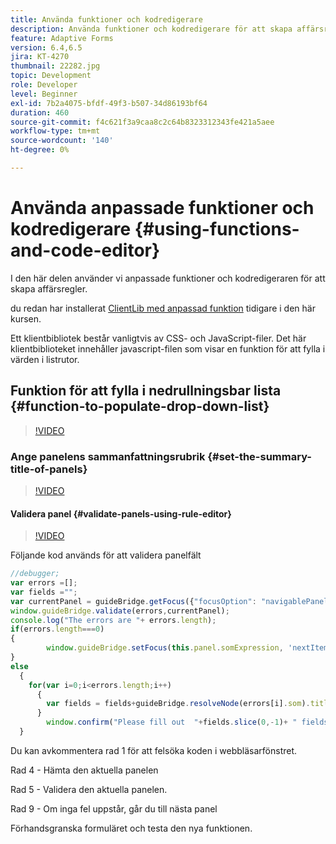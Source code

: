 ```yaml
---
title: Använda funktioner och kodredigerare
description: Använda funktioner och kodredigerare för att skapa affärsregler
feature: Adaptive Forms
version: 6.4,6.5
jira: KT-4270
thumbnail: 22282.jpg
topic: Development
role: Developer
level: Beginner
exl-id: 7b2a4075-bfdf-49f3-b507-34d86193bf64
duration: 460
source-git-commit: f4c621f3a9caa8c2c64b8323312343fe421a5aee
workflow-type: tm+mt
source-wordcount: '140'
ht-degree: 0%

---
```


# Använda anpassade funktioner och kodredigerare {#using-functions-and-code-editor}

I den här delen använder vi anpassade funktioner och kodredigeraren för att skapa affärsregler.

du redan har installerat [ClientLib med anpassad funktion](assets/client-libs-and-logo.zip) tidigare i den här kursen.

Ett klientbibliotek består vanligtvis av CSS- och JavaScript-filer. Det här klientbiblioteket innehåller javascript-filen som visar en funktion för att fylla i värden i listrutor.


## Funktion för att fylla i nedrullningsbar lista {#function-to-populate-drop-down-list}

>[!VIDEO](https://video.tv.adobe.com/v/22282?quality=12&learn=on)

### Ange panelens sammanfattningsrubrik {#set-the-summary-title-of-panels}

>[!VIDEO](https://video.tv.adobe.com/v/28387?quality=12&learn=on)

#### Validera panel {#validate-panels-using-rule-editor}

>[!VIDEO](https://video.tv.adobe.com/v/28409?quality=12&learn=on)

Följande kod används för att validera panelfält

```javascript
//debugger;
var errors =[];
var fields ="";
var currentPanel = guideBridge.getFocus({"focusOption": "navigablePanel"});
window.guideBridge.validate(errors,currentPanel);
console.log("The errors are "+ errors.length);
if(errors.length===0)
{
        window.guideBridge.setFocus(this.panel.somExpression, 'nextItem', true);
}
else
  {
    for(var i=0;i<errors.length;i++)
      {
        var fields = fields+guideBridge.resolveNode(errors[i].som).title+" , ";
      }
        window.confirm("Please fill out  "+fields.slice(0,-1)+ " fields");
  }
```

Du kan avkommentera rad 1 för att felsöka koden i webbläsarfönstret.

Rad 4 - Hämta den aktuella panelen

Rad 5 - Validera den aktuella panelen.

Rad 9 - Om inga fel uppstår, går du till nästa panel

Förhandsgranska formuläret och testa den nya funktionen.
